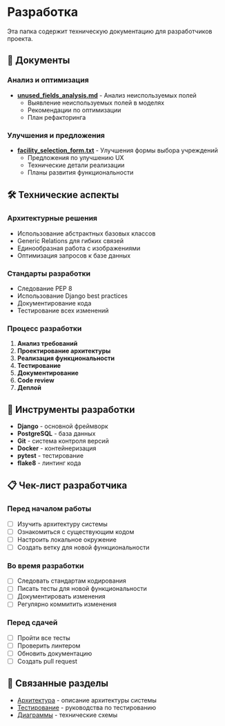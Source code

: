 # Разработка

Эта папка содержит техническую документацию для разработчиков проекта.

## 📄 Документы

### Анализ и оптимизация

- **[unused_fields_analysis.md](./unused_fields_analysis.md)** - Анализ неиспользуемых полей
  - Выявление неиспользуемых полей в моделях
  - Рекомендации по оптимизации
  - План рефакторинга

### Улучшения и предложения

- **[facility_selection_form.txt](./facility_selection_form.txt)** - Улучшения формы выбора учреждений
  - Предложения по улучшению UX
  - Технические детали реализации
  - Планы развития функциональности

## 🛠️ Технические аспекты

### Архитектурные решения

- Использование абстрактных базовых классов
- Generic Relations для гибких связей
- Единообразная работа с изображениями
- Оптимизация запросов к базе данных

### Стандарты разработки

- Следование PEP 8
- Использование Django best practices
- Документирование кода
- Тестирование всех изменений

### Процесс разработки

1. **Анализ требований**
2. **Проектирование архитектуры**
3. **Реализация функциональности**
4. **Тестирование**
5. **Документирование**
6. **Code review**
7. **Деплой**

## 🔧 Инструменты разработки

- **Django** - основной фреймворк
- **PostgreSQL** - база данных
- **Git** - система контроля версий
- **Docker** - контейнеризация
- **pytest** - тестирование
- **flake8** - линтинг кода

## 📋 Чек-лист разработчика

### Перед началом работы

- [ ] Изучить архитектуру системы
- [ ] Ознакомиться с существующим кодом
- [ ] Настроить локальное окружение
- [ ] Создать ветку для новой функциональности

### Во время разработки

- [ ] Следовать стандартам кодирования
- [ ] Писать тесты для новой функциональности
- [ ] Документировать изменения
- [ ] Регулярно коммитить изменения

### Перед сдачей

- [ ] Пройти все тесты
- [ ] Проверить линтером
- [ ] Обновить документацию
- [ ] Создать pull request

## 🔗 Связанные разделы

- [Архитектура](../architecture/) - описание архитектуры системы
- [Тестирование](../testing/) - руководства по тестированию
- [Диаграммы](../diagrams/) - технические схемы
